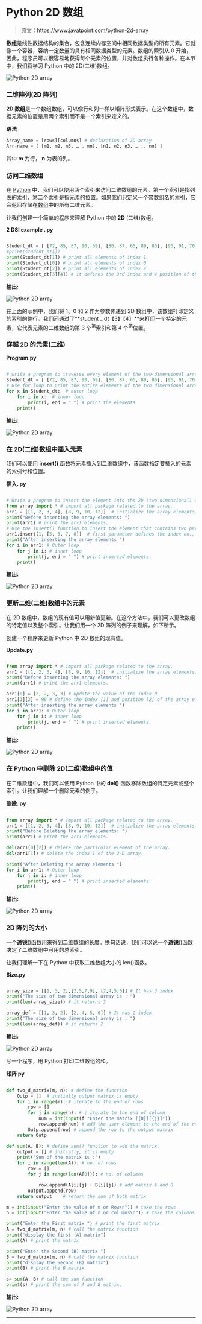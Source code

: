 # Python 2D 数组

> 原文：<https://www.javatpoint.com/python-2d-array>

**数组**是线性数据结构的集合，包含连续内存空间中相同数据类型的所有元素。它就像一个容器，容纳一定数量的具有相同数据类型的元素。数组的索引从 0 开始，因此，程序员可以很容易地获得每个元素的位置，并对数组执行各种操作。在本节中，我们将学习 Python 中的 2D(二维)数组。

![Python 2D array](img/ee13fc5c888670fc554c5b9e17e0a0a2.png)

### 二维阵列(2D 阵列)

**2D 数组**是一个数组数组，可以像行和列一样以矩阵形式表示。在这个数组中，数据元素的位置是用两个索引而不是一个索引来定义的。

**语法**

```py
Array_name = [rows][columns] # declaration of 2D array
Arr-name = [ [m1, m2, m3, … . mn], [n1, n2, n3, … .. nn] ]

```

其中 **m** 为行， **n** 为表的列。

### 访问二维数组

在 [Python](https://www.javatpoint.com/python-tutorial) 中，我们可以使用两个索引来访问二维数组的元素。第一个索引是指列表的索引，第二个索引是指元素的位置。如果我们只定义一个带数组名的索引，它会返回存储在[数组](https://www.javatpoint.com/python-arrays)中的所有二维元素。

让我们创建一个简单的程序来理解 Python 中的 **2D** (二维)数组。

**2 DSI example . py**

```py

Student_dt = [ [72, 85, 87, 90, 69], [80, 87, 65, 89, 85], [96, 91, 70, 78, 97], [90, 93, 91, 90, 94], [57, 89, 82, 69, 60] ]
#print(student_dt[])
print(Student_dt[1]) # print all elements of index 1
print(Student_dt[0]) # print all elements of index 0
print(Student_dt[2]) # print all elements of index 2
print(Student_dt[3][4]) # it defines the 3rd index and 4 position of the data element.

```

**输出:**

![Python 2D array](img/bb118714a159d29bbb0b3c93250f74df.png)

在上面的示例中，我们将 1、0 和 2 作为参数传递到 2D 数组中，该数组打印定义的索引的整行。我们还通过了**student _ dt【3】【4】**来打印一个特定的元素，它代表元素的二维数组的第 3 个<sup>第</sup>索引和第 4 个<sup>第</sup>位置。

### 穿越 2D 的元素(二维)

**Program.py**

```py

# write a program to traverse every element of the two-dimensional array in Python.
Student_dt = [ [72, 85, 87, 90, 69], [80, 87, 65, 89, 85], [96, 91, 70, 78, 97], [90, 93, 91, 90, 94], [57, 89, 82, 69, 60] ]
# Use for loop to print the entire elements of the two dimensional array.
for x in Student_dt:  # outer loop
    for i in x:  # inner loop
        print(i, end = " ") # print the elements
    print()

```

**输出:**

![Python 2D array](img/79d2ed2a35cadc210676ec2f7199d897.png)

### 在 2D(二维)数组中插入元素

我们可以使用 **insert()** 函数将元素插入到二维数组中，该函数指定要插入的元素的索引号和位置。

**插入. py**

```py

# Write a program to insert the element into the 2D (two dimensional) array of Python.
from array import * # import all package related to the array.
arr1 = [[1, 2, 3, 4], [8, 9, 10, 12]]  # initialize the array elements.
print("Before inserting the array elements: ")
print(arr1) # print the arr1 elements.
# Use the insert() function to insert the element that contains two parameters.
arr1.insert(1, [5, 6, 7, 8])  # first parameter defines the index no., and second parameter defines the elements
print("After inserting the array elements ")
for i in arr1: # Outer loop
    for j in i: # inner loop
        print(j, end = " ") # print inserted elements.
    print()    

```

**输出:**

![Python 2D array](img/dfa083a6f1b29a0363c7b971c0f43dd8.png)

### 更新二维(二维)数组中的元素

在 2D 数组中，数组的现有值可以用新值更新。在这个方法中，我们可以更改数组的特定值以及整个索引。让我们用一个 2D 阵列的例子来理解，如下所示。

创建一个程序来更新 Python 中 2D 数组的现有值。

**Update.py**

```py

from array import * # import all package related to the array.
arr1 = [[1, 2, 3, 4], [8, 9, 10, 12]]  # initialize the array elements.
print("Before inserting the array elements: ")
print(arr1) # print the arr1 elements.

arr1[0] = [2, 2, 3, 3] # update the value of the index 0
arr1[1][2] = 99 # define the index [1] and position [2] of the array element to update the value.
print("After inserting the array elements ")
for i in arr1: # Outer loop
    for j in i: # inner loop
        print(j, end = " ") # print inserted elements.
    print() 

```

**输出:**

![Python 2D array](img/a62941851f6f3cddbe817287c85b161f.png)

### 在 Python 中删除 2D(二维)数组中的值

在二维数组中，我们可以使用 Python 中的 **del()** 函数移除数组的特定元素或整个索引。让我们理解一个删除元素的例子。

**删除. py**

```py

from array import * # import all package related to the array.
arr1 = [[1, 2, 3, 4], [8, 9, 10, 12]]  # initialize the array elements.
print("Before Deleting the array elements: ")
print(arr1) # print the arr1 elements.

del(arr1[0][2]) # delete the particular element of the array.
del(arr1[1]) # delete the index 1 of the 2-D array.

print("After Deleting the array elements ")
for i in arr1: # Outer loop
    for j in i: # inner loop
        print(j, end = " ") # print inserted elements.
    print()    

```

**输出:**

![Python 2D array](img/ce1a81c4e33de3c4a2b58769372a213c.png)

### 2D 阵列的大小

一个**透镜**()函数用来得到二维数组的长度。换句话说，我们可以说一个**透镜**()函数决定了二维数组中可用的总索引。

让我们理解一下在 Python 中获取二维数组大小的 len()函数。

**Size.py**

```py

array_size = [[1, 3, 2],[2,5,7,9], [2,4,5,6]] # It has 3 index
print("The size of two dimensional array is : ")
print(len(array_size)) # it returns 3 

array_def = [[1, 3, 2], [2, 4, 5, 6]] # It has 2 index
print("The size of two dimensional array is : ")
print(len(array_def)) # it returns 2

```

**输出:**

![Python 2D array](img/85f9334c15cf276157abc2058d7febcc.png)

写一个程序，用 Python 打印二维数组的和。

**矩阵 py**

```py

def two_d_matrix(m, n): # define the function
    Outp = []  # initially output matrix is empty
    for i in range(m): # iterate to the end of rows
        row = []
        for j in range(n): # j iterate to the end of column
            num = int(input(f "Enter the matrix [{0}][{j}]"))
            row.append(num) # add the user element to the end of the row
        Outp.append(row) # append the row to the output matrix
    return Outp    

def sum(A, B): # define sum() function to add the matrix.
    output = [] # initially, it is empty.
    print("Sum of the matrix is :")
    for i in range(len(A)): # no. of rows
        row = []
        for j in range(len(A[0])): # no. of columns

            row.append(A[i][j] + B[i][j]) # add matrix A and B
        output.append(row)
    return output    # return the sum of both matrix

m = int(input("Enter the value of m or Row\n")) # take the rows
n = int(input("Enter the value of n or columns\n")) # take the columns

print("Enter the First matrix ") # print the first matrix
A = two_d_matrix(m, n) # call the matrix function
print("display the first (A) matrix")
print(A) # print the matrix

print("Enter the Second (B) matrix ")
B = two_d_matrix(m, n) # call the matrix function
print("display the Second (B) matrix")
print(B) # print the B matrix

s= sum(A, B) # call the sum function
print(s) # print the sum of A and B matrix.

```

**输出:**

![Python 2D array](img/a3305cec03140c21dc190efcc21e163c.png)

* * *